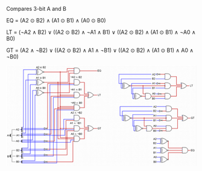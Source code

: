Compares 3-bit A and B

EQ = (A2 ⊙ B2) ∧ (A1 ⊙ B1) ∧ (A0 ⊙ B0)

LT = (¬A2 ∧ B2) ∨ ((A2 ⊙ B2) ∧ ¬A1 ∧ B1) ∨ ((A2 ⊙ B2) ∧ (A1 ⊙ B1) ∧ ¬A0 ∧ B0)

GT = (A2 ∧ ¬B2) ∨ ((A2 ⊙ B2) ∧ A1 ∧ ¬B1) ∨ ((A2 ⊙ B2) ∧ (A1 ⊙ B1) ∧ A0 ∧ ¬B0)

![](3-bit-comparison.png)
